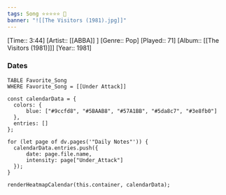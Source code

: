 ```yaml
---
tags: Song ⭐⭐⭐⭐⭐ 💛
banner: "![[The Visitors (1981).jpg]]"
---
```

[Time:: 3:44]
[Artist:: [[ABBA]] ]
[Genre:: Pop]
[Played:: 71]
[Album:: [[The Visitors (1981)]]]
[Year:: 1981]
### Dates
````dataview
TABLE Favorite_Song
WHERE Favorite_Song = [[Under Attack]]
````

  ```dataviewjs
const calendarData = { 
	colors: { 
		blue: ["#9ccfd8", "#5BAAB8", "#57A1BB", "#5da8c7", "#3e8fb0"] 
	}, 
	entries: [] 
}; 

for (let page of dv.pages('"Daily Notes"')) { 
	calendarData.entries.push({ 
		date: page.file.name, 
		intensity: page["Under_Attack"]
	}); 
} 

renderHeatmapCalendar(this.container, calendarData);
```
